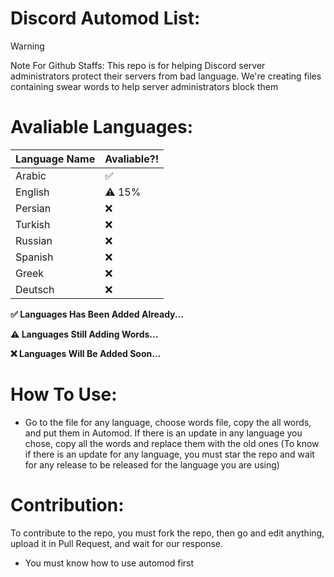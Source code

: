 # Discord Automod List:
> [!WARNING]
> Note For Github Staffs: This repo is for helping Discord server administrators protect their servers from bad language. We're creating files containing swear words to help server administrators block them
# Avaliable Languages:
| Language Name | Avaliable?! |
|--------|-------|
| Arabic | ✅ |
| English | ⚠️ 15% |
| Persian | ❌ |
| Turkish | ❌ |
| Russian | ❌ |
| Spanish | ❌ |
| Greek | ❌ |
| Deutsch | ❌ |

**✅ Languages Has Been Added Already...**

**⚠️ Languages Still Adding Words...**

**❌ Languages Will Be Added Soon...**
# How To Use:
- Go to the file for any language, choose words file, copy the all words, and put them in Automod. If there is an update in any language you chose, copy all the words and replace them with the old ones (To know if there is an update for any language, you must star the repo and wait for any release to be released for the language you are using)

# Contribution:
To contribute to the repo, you must fork the repo, then go and edit anything, upload it in Pull Request, and wait for our response. 
- You must know how to use automod first
